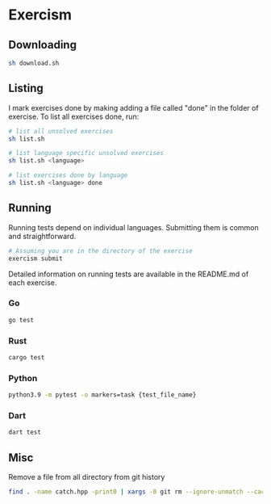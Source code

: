 # Exercism

## Downloading

```bash
sh download.sh
```

## Listing
I mark exercises done by making adding a file called "done" in the folder of exercise.
To list all exercises done, run:

```bash
# list all unsolved exercises
sh list.sh

# list language specific unsolved exercises
sh list.sh <language>

# list exercises done by language
sh list.sh <language> done
```

## Running
Running tests depend on individual languages. Submitting them is common and straightforward.

```bash
# Assuming you are in the directory of the exercise
exercism submit
```

Detailed information on running tests are available in the README.md of each exercise.

### Go
```bash
go test
```

### Rust

```bash
cargo test
```

### Python

```bash
python3.9 -m pytest -o markers=task {test_file_name}
```

### Dart

```bash
dart test
```

## Misc

Remove a file from all directory from git history

```bash
find . -name catch.hpp -print0 | xargs -0 git rm --ignore-unmatch --cached
```